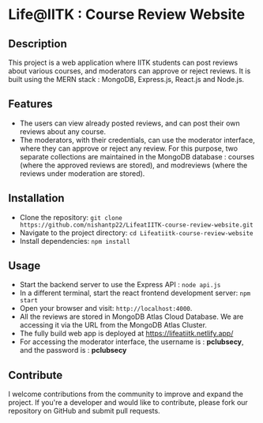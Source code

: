 # Life@IITK : Course Review Website

## Description

This project is a web application where IITK students can post reviews about various courses, and moderators can approve or reject reviews. It is built using the MERN stack : MongoDB, Express.js, React.js and Node.js.

## Features

- The users can view already posted reviews, and can post their own reviews about any course.
- The moderators, with their credentials, can use the moderator interface, where they can approve or reject any review. For this purpose, two separate collections are maintained in the MongoDB database : courses (where the approved reviews are stored), and modreviews (where the reviews under moderation are stored).  

## Installation

- Clone the repository: `git clone https://github.com/nishantp22/LifeatIITK-course-review-website.git`
- Navigate to the project directory: `cd Lifeatiitk-course-review-website`
- Install dependencies: `npm install`

## Usage

- Start the backend server to use the Express API : `node api.js`
- In a different terminal, start the react frontend development server: `npm start`
- Open your browser and visit: `http://localhost:4000`.
- All the reviews are stored in MongoDB Atlas Cloud Database. We are accessing it via the URL from the MongoDB Atlas Cluster.
- The fully build web app is deployed at https://lifeatiitk.netlify.app/
- For accessing the moderator interface, the username is : <b>pclubsecy</b>, and the password is : <b>pclubsecy</b>

## Contribute

I welcome contributions from the community to improve and expand the project. If you're a developer and would like to contribute, please fork our repository on GitHub and submit pull requests.
